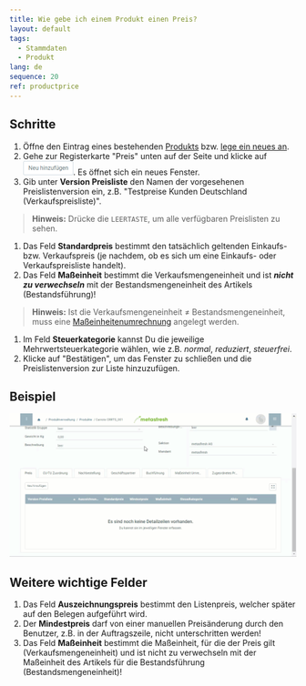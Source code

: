 ```yaml
---
title: Wie gebe ich einem Produkt einen Preis?
layout: default
tags:
  - Stammdaten
  - Produkt
lang: de
sequence: 20
ref: productprice
---
```


## Schritte
1. Öffne den Eintrag eines bestehenden [Produkts](Menu) bzw. [lege ein neues an](NeuesProdukt).
1. Gehe zur Registerkarte "Preis" unten auf der Seite und klicke auf ![](assets/Neu_hinzufuegen_Button.png). Es öffnet sich ein neues Fenster.
1. Gib unter **Version Preisliste** den Namen der vorgesehenen Preislistenversion ein, z.B. "Testpreise Kunden Deutschland (Verkaufspreisliste)".
 >**Hinweis:** Drücke die `LEERTASTE`, um alle verfügbaren Preislisten zu sehen.

1. Das Feld **Standardpreis** bestimmt den tatsächlich geltenden Einkaufs- bzw. Verkaufspreis (je nachdem, ob es sich um eine Einkaufs- oder Verkaufspreisliste handelt).
1. Das Feld **Maßeinheit** bestimmt die Verkaufsmengeneinheit und ist ***nicht zu verwechseln*** mit der Bestandsmengeneinheit des Artikels (Bestandsführung)!
 >**Hinweis:** Ist die Verkaufsmengeneinheit ≠ Bestandsmengeneinheit, muss eine [Maßeinheitenumrechnung](Masseinheiten_umrechnen) angelegt werden.

1. Im Feld **Steuerkategorie** kannst Du die jeweilige Mehrwertsteuerkategorie wählen, wie z.B. *normal*, *reduziert*, *steuerfrei*.
1. Klicke auf "Bestätigen", um das Fenster zu schließen und die Preislistenversion zur Liste hinzuzufügen.

## Beispiel
![](assets/neuerproduktpreis.gif)

## Weitere wichtige Felder
1. Das Feld **Auszeichnungspreis** bestimmt den Listenpreis, welcher später auf den Belegen aufgeführt wird.
1. Der **Mindestpreis** darf von einer manuellen Preisänderung durch den Benutzer, z.B. in der Auftragszeile, nicht unterschritten werden!
1. Das Feld **Maßeinheit** bestimmt die Maßeinheit, für die der Preis gilt (Verkaufsmengeneinheit) und ist nicht zu verwechseln mit der Maßeinheit des Artikels für die Bestandsführung (Bestandsmengeneinheit)!
